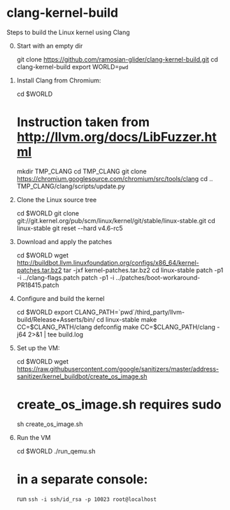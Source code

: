 # clang-kernel-build
Steps to build the Linux kernel using Clang

0. Start with an empty dir

	git clone https://github.com/ramosian-glider/clang-kernel-build.git
	cd clang-kernel-build
	export WORLD=`pwd`

1. Install Clang from Chromium:

	cd $WORLD
	# Instruction taken from http://llvm.org/docs/LibFuzzer.html
	mkdir TMP_CLANG
	cd TMP_CLANG
	git clone https://chromium.googlesource.com/chromium/src/tools/clang
	cd ..
	TMP_CLANG/clang/scripts/update.py

2. Clone the Linux source tree

	cd $WORLD
	git clone git://git.kernel.org/pub/scm/linux/kernel/git/stable/linux-stable.git
	cd linux-stable
	git reset --hard v4.6-rc5

3. Download and apply the patches

	cd $WORLD
	wget http://buildbot.llvm.linuxfoundation.org/configs/x86_64/kernel-patches.tar.bz2
	tar -jxf kernel-patches.tar.bz2
	cd linux-stable
	patch -p1 -i ../clang-flags.patch 
	patch -p1 -i ../patches/boot-workaround-PR18415.patch


4. Configure and build the kernel

	cd $WORLD
	export CLANG_PATH=`pwd`/third_party/llvm-build/Release+Asserts/bin/
	cd linux-stable
	make CC=$CLANG_PATH/clang defconfig
	make CC=$CLANG_PATH/clang -j64 2>&1 | tee build.log


5. Set up the VM:

	cd $WORLD
	wget https://raw.githubusercontent.com/google/sanitizers/master/address-sanitizer/kernel_buildbot/create_os_image.sh
	# create_os_image.sh requires sudo
	sh create_os_image.sh


6. Run the VM

	cd $WORLD
	./run_qemu.sh
	# in a separate console:
	run `ssh -i ssh/id_rsa -p 10023 root@localhost`
